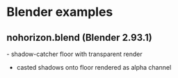 # Blender examples

## nohorizon.blend (Blender 2.93.1)

- shadow-catcher floor with transparent render 
- casted shadows onto floor rendered as alpha channel
